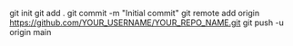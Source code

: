 git init
git add .
git commit -m "Initial commit"
git remote add origin https://github.com/YOUR_USERNAME/YOUR_REPO_NAME.git
git push -u origin main
